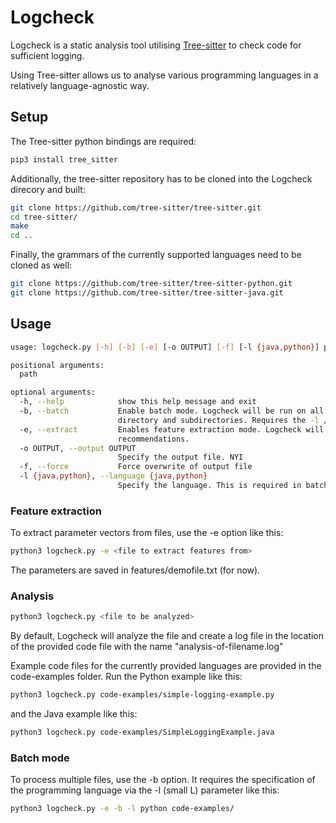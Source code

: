 # Logcheck

Logcheck is a static analysis tool utilising [Tree-sitter](https://tree-sitter.github.io/tree-sitter/) to check code for sufficient logging.

Using Tree-sitter allows us to analyse various programming languages in a relatively language-agnostic way.

## Setup

The Tree-sitter python bindings are required:

```sh
pip3 install tree_sitter
```

Additionally, the tree-sitter repository has to be cloned into the Logcheck direcory and built:
```sh
git clone https://github.com/tree-sitter/tree-sitter.git
cd tree-sitter/
make
cd ..
```
Finally, the grammars of the currently supported languages need to be cloned as well:
```sh
git clone https://github.com/tree-sitter/tree-sitter-python.git
git clone https://github.com/tree-sitter/tree-sitter-java.git
```

## Usage

```sh
usage: logcheck.py [-h] [-b] [-e] [-o OUTPUT] [-f] [-l {java,python}] path

positional arguments:
  path

optional arguments:
  -h, --help            show this help message and exit
  -b, --batch           Enable batch mode. Logcheck will be run on all source code files ofthe given programming language found in the specified
                        directory and subdirectories. Requires the -l / --language argument.
  -e, --extract         Enables feature extraction mode. Logcheck will output parameter vectors from its analysis instead of logging
                        recommendations.
  -o OUTPUT, --output OUTPUT
                        Specify the output file. NYI
  -f, --force           Force overwrite of output file
  -l {java,python}, --language {java,python}
                        Specify the language. This is required in batch mode.
```

### Feature extraction

To extract parameter vectors from files, use the -e option like this:

```sh
python3 logcheck.py -e <file to extract features from>
```

The parameters are saved in features/demofile.txt (for now).

### Analysis

```sh
python3 logcheck.py <file to be analyzed>
```

By default, Logcheck will analyze the file and create a log file in the location of the provided code file with the name "analysis-of-filename.log"

Example code files for the currently provided languages are provided in the code-examples folder. Run the Python example like this:

```sh
python3 logcheck.py code-examples/simple-logging-example.py
```

and the Java example like this:
```sh
python3 logcheck.py code-examples/SimpleLoggingExample.java
```

### Batch mode

To process multiple files, use the -b option. It requires the specification of the programming language via the -l (small L) parameter like this:

```sh
python3 logcheck.py -e -b -l python code-examples/
```